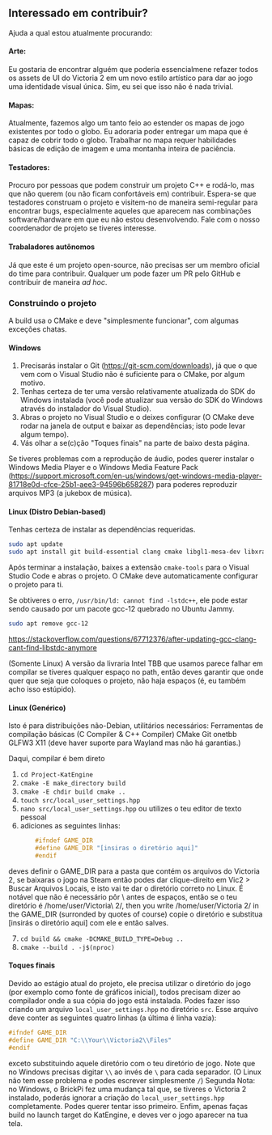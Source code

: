 ## Interessado em contribuir?

Ajuda a qual estou atualmente procurando:

#### Arte:

Eu gostaria de encontrar alguém que poderia essencialmene refazer todos os assets de UI do Victoria 2 em um novo estilo artístico para dar ao jogo uma identidade visual única. Sim, eu sei que isso não é nada trivial.

#### Mapas:

Atualmente, fazemos algo um tanto feio ao estender os mapas de jogo existentes por todo o globo. Eu adoraria poder entregar um mapa que é capaz de cobrir todo o globo. Trabalhar no mapa requer habilidades básicas de edição de imagem e uma montanha inteira de paciência.

#### Testadores:

Procuro por pessoas que podem construir um projeto C++ e rodá-lo, mas que não querem (ou não ficam confortáveis em) contribuir. Espera-se que testadores construam o projeto e visitem-no de maneira semi-regular para encontrar bugs, especialmente aqueles que aparecem nas combinações software/hardware em que eu não estou desenvolvendo. Fale com o nosso coordenador de projeto se tiveres interesse.

#### Trabaladores autônomos

Já que este é um projeto open-source, não precisas ser um membro oficial do time para contribuir. Qualquer um pode fazer um PR pelo GitHub e contribuir de maneira *ad hoc*.

### Construindo o projeto

A build usa o CMake e deve "simplesmente funcionar", com algumas exceções chatas.

#### Windows

1. Precisarás instalar o Git (https://git-scm.com/downloads), já que o que vem com o Visual Studio não é suficiente para o CMake, por algum motivo.
2. Tenhas certeza de ter uma versão relativamente atualizada do SDK do Windows instalada (você pode atualizar sua versão do SDK do Windows através do instalador do Visual Studio).
3. Abras o projeto no Visual Studio e o deixes configurar (O CMake deve rodar na janela de output e baixar as dependências; isto pode levar algum tempo).
4. Vás olhar a se(c)ção "Toques finais" na parte de baixo desta página.

Se tiveres problemas com a reprodução de áudio, podes querer instalar o Windows Media Player e o Windows Media Feature Pack (https://support.microsoft.com/en-us/windows/get-windows-media-player-81718e0d-cfce-25b1-aee3-94596b658287) para poderes reproduzir arquivos MP3 (a jukebox de música).

#### Linux (Distro Debian-based)

Tenhas certeza de instalar as dependências requeridas.

```bash
sudo apt update
sudo apt install git build-essential clang cmake libgl1-mesa-dev libxrandr-dev libxinerama-dev libxcursor-dev libxi-dev
```

Após terminar a instalação, baixes a extensão `cmake-tools` para o Visual Studio Code e abras o projeto. O CMake deve automaticamente configurar o projeto para ti.

Se obtiveres o erro, `/usr/bin/ld: cannot find -lstdc++`, ele pode estar sendo causado por um pacote gcc-12 quebrado no Ubuntu Jammy.
```bash
sudo apt remove gcc-12
```
https://stackoverflow.com/questions/67712376/after-updating-gcc-clang-cant-find-libstdc-anymore

(Somente Linux) A versão da livraria Intel TBB que usamos parece falhar em compilar se tiveres qualquer espaço no path, então deves garantir que onde quer que seja que coloques o projeto, não haja espaços (é, eu também acho isso estúpido).

#### Linux (Genérico)

Isto é para distribuições não-Debian, utilitários necessários:
Ferramentas de compilação básicas (C Compiler & C++ Compiler)
CMake
Git
onetbb
GLFW3
X11 (deve haver suporte para Wayland mas não há garantias.)

Daqui, compilar é bem direto
1. `cd Project-KatEngine`
2. `cmake -E make_directory build`
3. `cmake -E chdir build cmake ..`
4. `touch src/local_user_settings.hpp`
5. `nano src/local_user_settings.hpp` ou utilizes o teu editor de texto pessoal
6. adiciones as seguintes linhas:
    ```cpp
        #ifndef GAME_DIR
        #define GAME_DIR "[insiras o diretório aqui]"
        #endif

    ```
  deves definir o GAME_DIR para a pasta que contém os arquivos do Victoria 2, se baixaras o jogo na Steam então podes dar clique-direito em Vic2 > Buscar Arquivos Locais, e isto vai te dar o diretório correto no Linux. É notável que não é necessário pôr \ antes de espaços, então se o teu diretório é /home/user/Victoria\ 2/, then you write /home/user/Victoria 2/ in the GAME_DIR (surronded by quotes of course)
    copie o diretório e substitua [insirás o diretório aqui] com ele e então salves.

7. `cd build && cmake -DCMAKE_BUILD_TYPE=Debug ..`
8. `cmake --build . -j$(nproc)`


#### Toques finais

Devido ao estágio atual do projeto, ele precisa utilizar o diretório do jogo (por exemplo como fonte de gráficos inicial), todos precisam dizer ao compilador onde a sua cópia do jogo está instalada. Podes fazer isso criando um arquivo `local_user_settings.hpp` no diretório `src`.
Esse arquivo deve conter as seguintes quatro linhas (a última é linha vazia):
```cpp
#ifndef GAME_DIR
#define GAME_DIR "C:\\Your\\Victoria2\\Files"
#endif
```
exceto substituindo aquele diretório com o teu diretório de jogo.
Note que no Windows precisas digitar `\\` ao invés de `\` para cada separador. (O Linux não tem esse problema e podes escrever simplesmente `/`)
Segunda Nota: no Windows, o BrickPi fez uma mudança tal que, se tiveres o Victoria 2 instalado, poderás ignorar a criação do `local_user_settings.hpp` completamente. Podes querer tentar isso primeiro.
Enfim, apenas faças build no launch target do KatEngine, e deves ver o jogo aparecer na tua tela.
